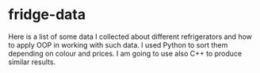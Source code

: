 # fridge-data
Here is a list of some data I collected about different refrigerators and how to apply OOP in working with such data.
I used Python to sort them depending on colour and prices. I am going to use also C++ to produce similar results.
